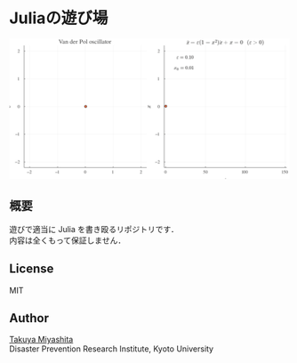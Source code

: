 # Juliaの遊び場

<p align="center">
<img src="https://github.com/hydrocoast/MyPlaygroundJulia/blob/master/ex1_vanderPol_eps1.gif", width="700">
</p>  

## 概要
遊びで適当に Julia を書き殴るリポジトリです．  
内容は全くもって保証しません．  

## License
MIT

## Author
[Takuya Miyashita](https://hydrocoast.jp)   
Disaster Prevention Research Institute, Kyoto University  
